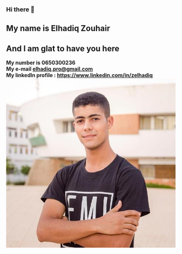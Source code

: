 ### Hi there 👋
## My name is Elhadiq Zouhair 
## And I am glat to have you here

**My number is 0650300236** <br/>
**My e-mail elhadiq.pro@gmail.com**<br/>
**My linkedIn profile : https://www.linkedin.com/in/zelhadiq**
<br/>
![its me](https://github.com/Elhadiq/Elhadiq/blob/main/Elhadiq/src/zouhair.jfif)
